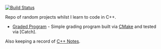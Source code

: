 [![Build Status](https://travis-ci.com/jackson15j/cpp_random_projects_for_learning.svg?branch=master)](https://travis-ci.com/jackson15j/cpp_random_projects_for_learning)

Repo of random projects whilst I learn to code in C++.

* [Graded Program] - Simple grading program built via [CMake] and tested via
  [Catch].

Also keeping a record of [C++ Notes].


[Graded Program]: graded_program/README.md
[CMake]: https://cmake.org
[Github: Catch]: https://github.com/catchorg/Catch2

[C++ Notes]: https://github.com/jackson15j/programming_notes/blob/master/cpp_notes.md
